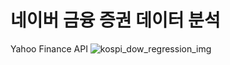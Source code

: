 # 네이버 금융 증권 데이터 분석

Yahoo Finance API
![kospi_dow_regression_img](https://user-images.githubusercontent.com/70546406/186994349-21891ed9-690b-4436-91fe-bd41e3c34b6a.png)

